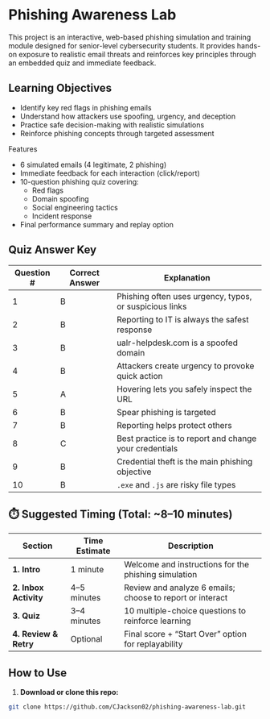 # Phishing Awareness Lab

This project is an interactive, web-based phishing simulation and training module designed for senior-level cybersecurity students. It provides hands-on exposure to realistic email threats and reinforces key principles through an embedded quiz and immediate feedback.



## Learning Objectives

- Identify key red flags in phishing emails
- Understand how attackers use spoofing, urgency, and deception
- Practice safe decision-making with realistic simulations
- Reinforce phishing concepts through targeted assessment

Features

- 6 simulated emails (4 legitimate, 2 phishing)
- Immediate feedback for each interaction (click/report)
- 10-question phishing quiz covering:
  - Red flags
  - Domain spoofing
  - Social engineering tactics
  - Incident response
- Final performance summary and replay option


## Quiz Answer Key

| Question # | Correct Answer | Explanation |
|------------|----------------|-------------|
| 1          | B              | Phishing often uses urgency, typos, or suspicious links  
| 2          | B              | Reporting to IT is always the safest response  
| 3          | B              | ualr-helpdesk.com is a spoofed domain  
| 4          | B              | Attackers create urgency to provoke quick action  
| 5          | A              | Hovering lets you safely inspect the URL  
| 6          | B              | Spear phishing is targeted  
| 7          | B              | Reporting helps protect others  
| 8          | C              | Best practice is to report and change your credentials  
| 9          | B              | Credential theft is the main phishing objective  
| 10         | B              | `.exe` and `.js` are risky file types  




## ⏱️ Suggested Timing (Total: ~8–10 minutes)

| Section                | Time Estimate | Description                                                  |
|------------------------|---------------|--------------------------------------------------------------|
| **1. Intro**           | 1 minute      | Welcome and instructions for the phishing simulation         |
| **2. Inbox Activity**  | 4–5 minutes   | Review and analyze 6 emails; choose to report or interact    |
| **3. Quiz**            | 3–4 minutes   | 10 multiple-choice questions to reinforce learning            |
| **4. Review & Retry**  | Optional      | Final score + “Start Over” option for replayability          |



##  How to Use

1. **Download or clone this repo:**

```bash
git clone https://github.com/CJackson02/phishing-awareness-lab.git

